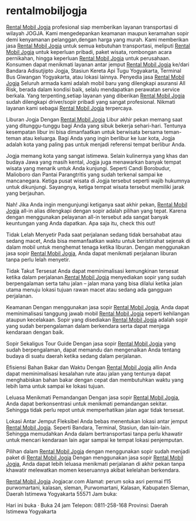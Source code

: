 # rentalmobiljogja
<a href="http://jogjacar.com/">Rental Mobil Jogja</a> profesional siap memberikan layanan transportasi di wilayah JOGJA. Kami mengedepankan keamanan maupun keramahan sopir demi kenyamanan pelanggan,dengan harga yang murah.
Kami memberikan jasa <a href="http://jogjacar.com/">Rental Mobil Jogja</a> untuk semua kebutuhan transportasi, meliputi <a href="http://jogjacar.com/">Rental Mobil Jogja</a> untuk keperluan pribadi, paket wisata, rombongan acara pernikahan, hingga keperluan <a href="http://jogjacar.com/">Rental Mobil Jogja</a> untuk perusahaan. Konsumen dapat menikmati layanan antar jemput <a href="http://jogjacar.com/">Rental Mobil Jogja</a> ke/dari Bandara Adisutjipto Jogja, Stasiun Kereta Api Tugu Yogyakarta, Terminal Bus Giwangan Yogyakarta, atau lokasi lainnya.
Penyedia jasa <a href="http://jogjacar.com/">Rental Mobil Jogja</a> Seluruh armada kami adalah mobil baru yang dilengkapi asuransi All Risk, berada dalam kondisi baik, selalu mendapatkan perawatan service berkala. Yang terpenting,setiap layanan yang diberikan <a href="http://jogjacar.com/">Rental Mobil Jogja</a> sudah dilengkapi driver/sopir pribadi yang sangat profesional. Nikmati layanan kami sebagai <a href="http://jogjacar.com/">Rental Mobil Jogja</a> terpercaya.


Liburan Jogja Dengan <a href="http://jogjacar.com/">Rental Mobil Jogja</a>
Libur akhir pekan memang saat yang ditunggu-tunggu bagi Anda yang sibuk bekerja sehari-hari. Tentunya kesempatan libur ini bisa dimanfaatkan untuk berwisata bersama teman-teman atau keluarga. Bagi Anda yang ingin berlibur ke luar kota, Jogja adalah kota yang paling pas untuk menjadi referensi tempat berlibur Anda.

Jogja memang kota yang sangat istimewa. Selain kulinernya yang khas dan budaya Jawa yang masih kental, Jogja juga menawarkan banyak tempat wisata yang menarik untuk Anda kunjungi. Seperti Candi Borobudur, Malioboro dan Pantai Parangtritis yang sudah terkenal sampai ke mancanegara. Ketiga pusat wisata di Jogja tersebut seperti wajib hukumnya untuk dikunjungi. Sayangnya, ketiga tempat wisata tersebut memiliki jarak yang berjauhan.

Nah! Jika Anda ingin mengunjungi ketiganya saat akhir pekan, <a href="http://jogjacar.com/">Rental Mobil Jogja</a> all-in alias dilengkapi dengan sopir adalah pilihan yang tepat. Karena dengan menggunakan pelayanan all-in tersebut ada sangat banyak keuntungan yang Anda dapatkan. Apa saja itu, check this out!

Tidak Lelah Menyetir
Pada saat perjalanan sedang tidak bersahabat atau sedang macet, Anda bisa memanfaatkan waktu untuk beristirahat sejenak di dalam mobil untuk menghemat tenaga ketika liburan. Dengan menggunakan jasa sopir <a href="http://jogjacar.com/">Rental Mobil Jogja</a>, Anda dapat menikmati perjalanan liburan tanpa perlu lelah menyetir.

Tidak Takut Tersesat
Anda dapat meminimalisasi kemungkinan tersesat ketika dalam perjalanan.<a href="http://jogjacar.com/">Rental Mobil Jogja</a> menyediakan sopir yang sudah berpengalaman serta tahu jalan – jalan mana yang bisa dilalui ketika jalan utama menuju lokasi tujuan rawan macet atau sedang ada gangguan perjalanan.

Keamanan
Dengan menggunakan jasa sopir <a href="http://jogjacar.com/">Rental Mobil Jogja</a>, Anda dapat meminimalisasi tanggung jawab mobil <a href="http://jogjacar.com/">Rental Mobil Jogja</a> seperti kehilangan ataupun kecelakaan. Sopir yang disediakan <a href="http://jogjacar.com/">Rental Mobil Jogja</a> adalah sopir yang sudah berpengalaman dalam berkendara serta dapat menjaga kendaraan dengan baik.

Sopir Sekaligus Tour Guide
Dengan jasa sopir <a href="http://jogjacar.com/">Rental Mobil Jogja</a> yang sudah berpengalaman, dapat memandu dan mengenalkan Anda tentang budaya di suatu daerah ketika sedang dalam perjalanan.

Efisiensi Bahan Bakar dan Waktu
Dengan <a href="http://jogjacar.com/">Rental Mobil Jogja</a> allin Anda dapat meminimalisasi kesalahan rute atau jalan yang tentunya dapat menghabiskan bahan bakar dengan cepat dan membutuhkan waktu yang lebih lama untuk sampai ke lokasi tujuan.

Leluasa Menikmati Pemandangan
Dengan jasa sopir <a href="http://jogjacar.com/">Rental Mobil Jogja</a>, Anda dapat berkonsentrasi untuk menikmati pemandangan sekitar. Sehingga tidak perlu repot untuk memperhatikan jalan agar tidak tersesat.

Lokasi Antar Jemput Fleksibel
Anda bebas menentukan lokasi antar jemput <a href="http://jogjacar.com/">Rental Mobil Jogja</a>. Seperti Bandara, Terminal, Stasiun, dan lain-lain. Sehingga memudahkan Anda dalam bertransportasi tanpa perlu khawatir untuk mencari kendaraan lain agar sampai ke tempat lokasi penjemputan.

Pilihan dalam <a href="http://jogjacar.com/">Rental Mobil Jogja</a> dengan menggunakan sopir sudah menjadi paket di <a href="http://jogjacar.com/">Rental Mobil Jogja</a> Dengan menggunakan jasa sopir <a href="http://jogjacar.com/">Rental Mobil Jogja</a>, Anda dapat lebih leluasa menikmati perjalanan di akhir pekan tanpa khawatir melewatkan momen keseruannya akibat kelelahan berkendara.

<a href="http://jogjacar.com/">Rental Mobil Jogja</a> Jogjacar.com
Alamat: perum soka asri permai f15 purwomartani, kalasan, sleman, Purwomartani, Kalasan, Kabupaten Sleman, Daerah Istimewa Yogyakarta 55571
Jam buka: 

Hari ini buka · Buka 24 jam
Telepon: 0811-258-168
Provinsi: Daerah Istimewa Yogyakarta
